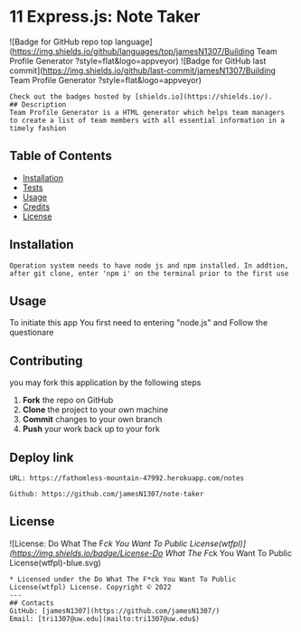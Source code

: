 # 11 Express.js: Note Taker

   ![Badge for GitHub repo top language](https://img.shields.io/github/languages/top/jamesN1307/Building Team Profile Generator ?style=flat&logo=appveyor) ![Badge for GitHub last commit](https://img.shields.io/github/last-commit/jamesN1307/Building Team Profile Generator ?style=flat&logo=appveyor)
      
    Check out the badges hosted by [shields.io](https://shields.io/).
    ## Description
    Team Profile Generator is a HTML generator which helps team managers to create a list of team members with all essential information in a timely fashion
## Table of Contents
- [Installation](#installation)
- [Tests](#tests)
- [Usage](#usage)
- [Credits](#credits)
- [License](#license)
## Installation
    Operation system needs to have node js and npm installed. In addtion, after git clone, enter 'npm i' on the terminal prior to the first use
    
## Usage
  To initiate this app You first need to entering "node.js" and Follow the questionare 
  ## Contributing
  you may fork this application by the following steps
  1. **Fork** the repo on GitHub
  2. **Clone** the project to your own machine
  3. **Commit** changes to your own branch
  4. **Push** your work back up to your fork
## Deploy link 
    URL: https://fathomless-mountain-47992.herokuapp.com/notes

    Github: https://github.com/jamesN1307/note-taker
## License
    
![License: Do What The F*ck You Want To Public License(wtfpl)](https://img.shields.io/badge/License-Do What The F*ck You Want To Public License(wtfpl)-blue.svg)
    
    * Licensed under the Do What The F*ck You Want To Public License(wtfpl) License. Copyright © 2022
    ---
    ## Contacts
    GitHub: [jamesN1307](https://github.com/jamesN1307/)
    Email: [tri1307@uw.edu](mailto:tri1307@uw.edu$)

